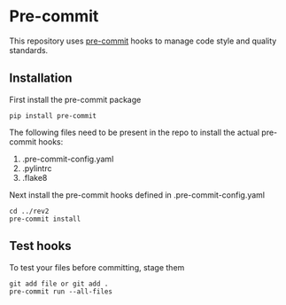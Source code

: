 # Pre-commit
This repository uses [pre-commit](https://pre-commit.com/) hooks to manage code style and quality standards.

## Installation
First install the pre-commit package

    pip install pre-commit

The following files need to be present in the repo to install the actual pre-commit hooks:

1. .pre-commit-config.yaml
2. .pylintrc
3. .flake8

Next install the pre-commit hooks defined in .pre-commit-config.yaml

    cd ../rev2
    pre-commit install

## Test hooks
To test your files before committing, stage them

    git add file or git add .
    pre-commit run --all-files
